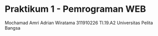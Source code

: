 # Praktikum 1 - Pemrograman WEB
Mochamad Amri Adrian Wiratama
311910226
TI.19.A2
Universitas Pelita Bangsa

